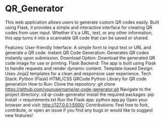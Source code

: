 # QR_Generator
This web application allows users to generate custom QR codes easily. Built using Flask, it provides a simple and interactive interface for creating QR codes from user input. Whether it's a URL, text, or any other information, this app turns it into a scannable QR code that can be saved or shared.

Features:
User-friendly Interface: A simple form to input text or URL and generate a QR code.
Instant QR Code Generation: Generates QR codes instantly upon submission.
Download Option: Download the generated QR code image for use or printing.
Flask Backend: The app is built using Flask to handle requests and render dynamic content.
Template-based Design: Uses Jinja2 templates for a clean and responsive user experience.
Tech Stack:
Python (Flask)
HTML/CSS
QRCode Python Library for QR code generation
How to Run:
Clone the repository:
git clone https://github.com/yourusername/qr-code-generator.git
Navigate to the project directory:
cd qr-code-generator
Install the required packages:
pip install -r requirements.txt
Run the Flask app:
python app.py
Open your browser and visit:
http://127.0.0.1:5000/
Contributions:
Feel free to fork, contribute, or open an issue if you find any bugs or would like to suggest new features!

